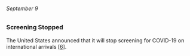 ###### September 9

### Screening Stopped

The United States announced that it will stop screening for COVID-19 on international arrivals [[6]](https://www.thinkglobalhealth.org/article/updated-timeline-coronavirus).